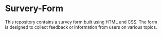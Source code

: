 # Survery-Form
This repository contains a survey form built using HTML and CSS. The form is designed to collect feedback or information from users on various topics.
